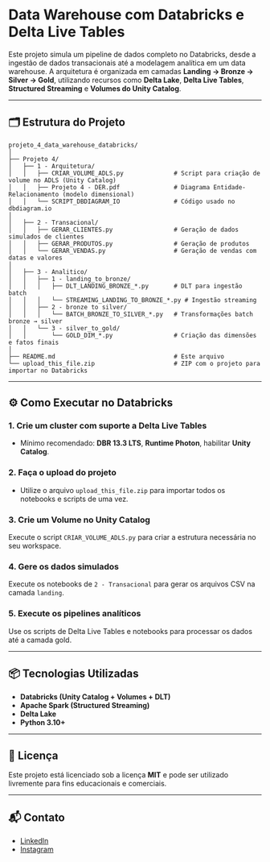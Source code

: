 # Data Warehouse com Databricks e Delta Live Tables

Este projeto simula um pipeline de dados completo no Databricks, desde a ingestão de dados transacionais até a modelagem analítica em um data warehouse. A arquitetura é organizada em camadas **Landing → Bronze → Silver → Gold**, utilizando recursos como **Delta Lake**, **Delta Live Tables**, **Structured Streaming** e **Volumes do Unity Catalog**.

---

## 🗂 Estrutura do Projeto

```
projeto_4_data_warehouse_databricks/
│
├── Projeto 4/
│   ├── 1 - Arquitetura/
│   │   ├── CRIAR_VOLUME_ADLS.py              # Script para criação de volume no ADLS (Unity Catalog)
│   │   ├── Projeto 4 - DER.pdf               # Diagrama Entidade-Relacionamento (modelo dimensional)
│   │   └── SCRIPT_DBDIAGRAM_IO               # Código usado no dbdiagram.io
│
│   ├── 2 - Transacional/
│   │   ├── GERAR_CLIENTES.py                 # Geração de dados simulados de clientes
│   │   ├── GERAR_PRODUTOS.py                 # Geração de produtos
│   │   └── GERAR_VENDAS.py                   # Geração de vendas com datas e valores
│
│   ├── 3 - Analitico/
│   │   ├── 1 - landing_to_bronze/
│   │   │   ├── DLT_LANDING_BRONZE_*.py       # DLT para ingestão batch
│   │   │   └── STREAMING_LANDING_TO_BRONZE_*.py # Ingestão streaming
│   │   ├── 2 - bronze to silver/
│   │   │   └── BATCH_BRONZE_TO_SILVER_*.py   # Transformações batch bronze → silver
│   │   └── 3 - silver_to_gold/
│   │       └── GOLD_DIM_*.py                 # Criação das dimensões e fatos finais
│
├── README.md                                 # Este arquivo
└── upload_this_file.zip                      # ZIP com o projeto para importar no Databricks
```

---

## ⚙️ Como Executar no Databricks

### 1. Crie um cluster com suporte a Delta Live Tables

- Mínimo recomendado: **DBR 13.3 LTS**, **Runtime Photon**, habilitar **Unity Catalog**.

### 2. Faça o upload do projeto

- Utilize o arquivo `upload_this_file.zip` para importar todos os notebooks e scripts de uma vez.

### 3. Crie um Volume no Unity Catalog

Execute o script `CRIAR_VOLUME_ADLS.py` para criar a estrutura necessária no seu workspace.

### 4. Gere os dados simulados

Execute os notebooks de `2 - Transacional` para gerar os arquivos CSV na camada `landing`.

### 5. Execute os pipelines analíticos

Use os scripts de Delta Live Tables e notebooks para processar os dados até a camada gold.

---

## 📦 Tecnologias Utilizadas

- **Databricks (Unity Catalog + Volumes + DLT)**
- **Apache Spark (Structured Streaming)**
- **Delta Lake**
- **Python 3.10+**

---

## 📄 Licença

Este projeto está licenciado sob a licença **MIT** e pode ser utilizado livremente para fins educacionais e comerciais.

---

## 📬 Contato

- [LinkedIn](https://www.linkedin.com/in/marco-caja)  
- [Instagram](https://www.instagram.com/omarcocaja)
